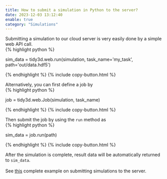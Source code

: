 ```yaml
---
title: How to submit a simulation in Python to the server?
date: 2023-12-03 13:12:40
enable: true
category: "Simulations"
---
```

<div>Submitting a simulation to our cloud server is very easily done by a simple web API call.</div>

<div><div markdown class="code-snippet">{% highlight python %}

sim_data = tidy3d.web.run(simulation, task_name='my_task', path='out/data.hdf5')

{% endhighlight %}
{% include copy-button.html %}</div></div>

<div>Alternatively, you can first define a job by</div>

<div><div markdown class="code-snippet">{% highlight python %}

job = tidy3d.web.Job(simulation, task_name)

{% endhighlight %}
{% include copy-button.html %}</div></div>

<div>Then submit the job by using the <code>run</code> method as</div>

<div><div markdown class="code-snippet">{% highlight python %}

sim_data = job.run(path)

{% endhighlight %}
{% include copy-button.html %}</div></div>

<div>After the simulation is complete, result data will be automatically returned to&nbsp;<code>sim_data</code>.</div>

<div> </div>

<div>See <a href="https://docs.flexcompute.com/projects/tidy3d/en/latest/notebooks/WebAPI.html">this</a> complete example on submitting simulations to the server.</div>
